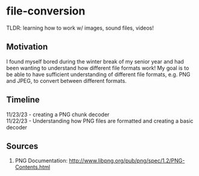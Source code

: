 # file-conversion
TLDR: learning how to work w/ images, sound files, videos!

## Motivation
I found myself bored during the winter break of my senior year and had been wanting to understand how different file formats work! My goal is to be able to have sufficient understanding of different file formats, e.g. PNG and JPEG, to convert between different formats.

## Timeline
11/23/23 - creating a PNG chunk decoder<br>
11/22/23 - Understanding how PNG files are formatted and creating a basic decoder

## Sources
1. PNG Documentation: http://www.libpng.org/pub/png/spec/1.2/PNG-Contents.html
